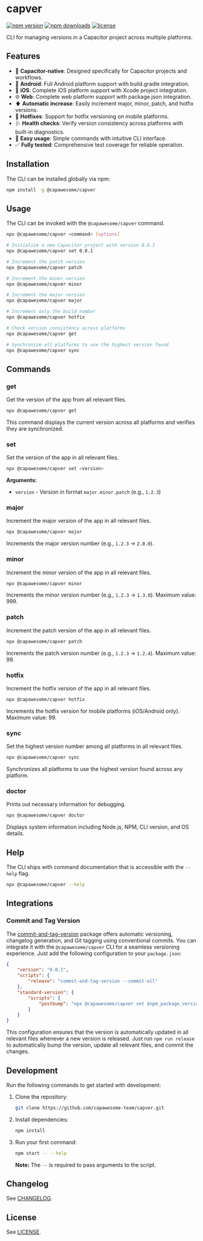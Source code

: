 # capver

[![npm version](https://img.shields.io/npm/v/@capawesome/capver)](https://www.npmjs.com/package/@capawesome/capver)
[![npm downloads](https://img.shields.io/npm/dm/@capawesome/capver)](https://www.npmjs.com/package/@capawesome/capver)
[![license](https://img.shields.io/npm/l/@capawesome/capver)](https://github.com/capawesome-team/capver/blob/main/LICENSE)

CLI for managing versions in a Capacitor project across multiple platforms. 

## Features

- 📱 **Capacitor-native**: Designed specifically for Capacitor projects and workflows.
- 🤖 **Android**: Full Android platform support with build.gradle integration.
- 🍎 **iOS**: Complete iOS platform support with Xcode project integration.
- 🌐 **Web**: Complete web platform support with package.json integration.
- ⬆️ **Automatic increase**: Easily increment major, minor, patch, and hotfix versions.
- 🔧 **Hotfixes**: Support for hotfix versioning on mobile platforms.
- 🩺 **Health checks**: Verify version consistency across platforms with built-in diagnostics.
- 🎯 **Easy usage**: Simple commands with intuitive CLI interface.
- ✅ **Fully tested**: Comprehensive test coverage for reliable operation.

## Installation

The CLI can be installed globally via npm:

```bash
npm install -g @capawesome/capver
```

## Usage

The CLI can be invoked with the `@capawesome/capver` command.

```bash
npx @capawesome/capver <command> [options]
```

```bash
# Initialize a new Capacitor project with version 0.0.1
npx @capawesome/capver set 0.0.1

# Increment the patch version
npx @capawesome/capver patch

# Increment the minor version
npx @capawesome/capver minor

# Increment the major version
npx @capawesome/capver major

# Increment only the build number
npx @capawesome/capver hotfix

# Check version consistency across platforms
npx @capawesome/capver get

# Synchronize all platforms to use the highest version found
npx @capawesome/capver sync
```

## Commands

### get

Get the version of the app from all relevant files.

```bash
npx @capawesome/capver get
```

This command displays the current version across all platforms and verifies they are synchronized.

### set

Set the version of the app in all relevant files.

```bash
npx @capawesome/capver set <version>
```

**Arguments:**
- `version` - Version in format `major.minor.patch` (e.g., `1.2.3`)

### major

Increment the major version of the app in all relevant files.

```bash
npx @capawesome/capver major
```

Increments the major version number (e.g., `1.2.3` → `2.0.0`).

### minor

Increment the minor version of the app in all relevant files.

```bash
npx @capawesome/capver minor
```

Increments the minor version number (e.g., `1.2.3` → `1.3.0`). Maximum value: 999.

### patch

Increment the patch version of the app in all relevant files.

```bash
npx @capawesome/capver patch
```

Increments the patch version number (e.g., `1.2.3` → `1.2.4`). Maximum value: 99.

### hotfix

Increment the hotfix version of the app in all relevant files.

```bash
npx @capawesome/capver hotfix
```

Increments the hotfix version for mobile platforms (iOS/Android only). Maximum value: 99.

### sync

Set the highest version number among all platforms in all relevant files.

```bash
npx @capawesome/capver sync
```

Synchronizes all platforms to use the highest version found across any platform.

### doctor

Prints out necessary information for debugging.

```bash
npx @capawesome/capver doctor
```

Displays system information including Node.js, NPM, CLI version, and OS details.

## Help

The CLI ships with command documentation that is accessible with the `--help` flag.

```bash
npx @capawesome/capver --help
```

## Integrations

### Commit and Tag Version

The [commit-and-tag-version](https://www.npmjs.com/package/commit-and-tag-version) package offers automatic versioning, changelog generation, and Git tagging using conventional commits. You can integrate it with the `@capawesome/capver` CLI for a seamless versioning experience. Just add the following configuration to your `package.json`:

```json
{
    "version": "0.0.1",
    "scripts": {
        "release": "commit-and-tag-version --commit-all"
    },
    "standard-version": {
        "scripts": {
            "postbump": "npx @capawesome/capver set $npm_package_version"
        }
    }
}
```

This configuration ensures that the version is automatically updated in all relevant files whenever a new version is released. Just run `npm run release` to automatically bump the version, update all relevant files, and commit the changes.

## Development

Run the following commands to get started with development:

1. Clone the repository:

    ```bash
    git clone https://github.com/capawesome-team/capver.git
    ```

2. Install dependencies:

    ```bash
    npm install
    ```

3. Run your first command:

    ```bash
    npm start -- --help
    ```

    **Note:** The `--` is required to pass arguments to the script.

## Changelog

See [CHANGELOG](./CHANGELOG.md).

## License

See [LICENSE](./LICENSE.md).
